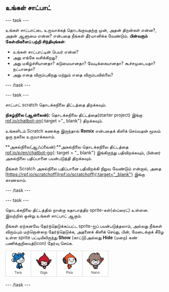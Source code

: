 ## உங்கள் சாட்பாட்

\--- task \---

உங்கள் சாட்பாட்டை உருவாக்கத் தொடங்குவதற்கு முன், அதன் திறன்கள் என்ன?, அதன் ஆளுமை என்ன? என்பதை நீங்கள் தீர்மானிக்க வேண்டும். **பின்வரும் கேள்விகளைப் பற்றி சிந்தியுங்கள்**:

+ உங்கள் சாட்பாட்டின் பெயர் என்ன?
+ அது எங்கே வசிக்கிறது?
+ அது மகிழ்ச்சியானதா? கடுமையானதா? வேடிக்கையானதா? கூச்சமுடையதா? நட்பானதா?
+ அது எதை விரும்புகிறது மற்றும் எதை விரும்பவில்லை?

\--- /task \---

\--- task \---

சாட்பாட் scratch தொடக்கநிலை திட்டத்தை திறக்கவும்.

**நிகழ்நிலை (ஆன்லைன்):** தொடக்கநிலை திட்டத்தை(starter project) இங்கு [rpf.io/chatbot-on](http://rpf.io/chatbot-on){:target ="_ blank"} திறக்கவும்.

உங்களிடம் Scratch கணக்கு இருந்தால் **Remix** என்பதைக் கிளிக் செய்வதன் மூலம் ஒரு நகலை உருவாக்கலாம்.

**அகல்நிலை(ஆஃப்லைன்):**அகல்நிலை தொடக்கநிலை திட்டத்தை [rpf.io/p/en/chatbot-go](http://rpf.io/p/en/chatbot-go){: target = "_ blank"} இங்கிருந்து பதிவிறக்கவும், பின்னர் அகல்நிலை பதிப்பானை பயன்படுத்தி திறக்கவும்.

நீங்கள் Scratch அகல்நிலை பதிப்பானை பதிவிறக்கி நிறுவ வேண்டும் என்றால், அதை [https://rpf.io/scratchoff](rpf.io/scratchoff){:target="_blank"} இங்கு காணலாம்.

\--- /task \---

\--- task \---

தொடக்கநிலை திட்டத்தில் நான்கு கதாபாத்திர sprite-கள்(ஸ்ப்ரைட்) உள்ளன. இவற்றில் ஒன்று உங்கள் சாட்பாட் ஆகும்.

நீங்கள் ஏற்கனவே தேர்ந்தெடுக்கப்பட்ட sprite-ஐப் பயன்படுத்தலாம், அல்லது நீங்கள் விரும்பும் மற்றொன்றை தேர்ந்தெடுக்க, அதனைக் கிளிக் செய்து, பின், மேடைக்குக் கீழே உள்ள sprite பட்டியிலிருந்து **Show** (காட்டு)அல்லது **Hide** (மறை) கண் பணிக்குறியைத்(icon) தேர்வு செய்க.

![ஒரு கதாபாத்திரத்தைத்(character) தேர்வுசெய்க](images/chatbot-characters.png)

\--- /task \---